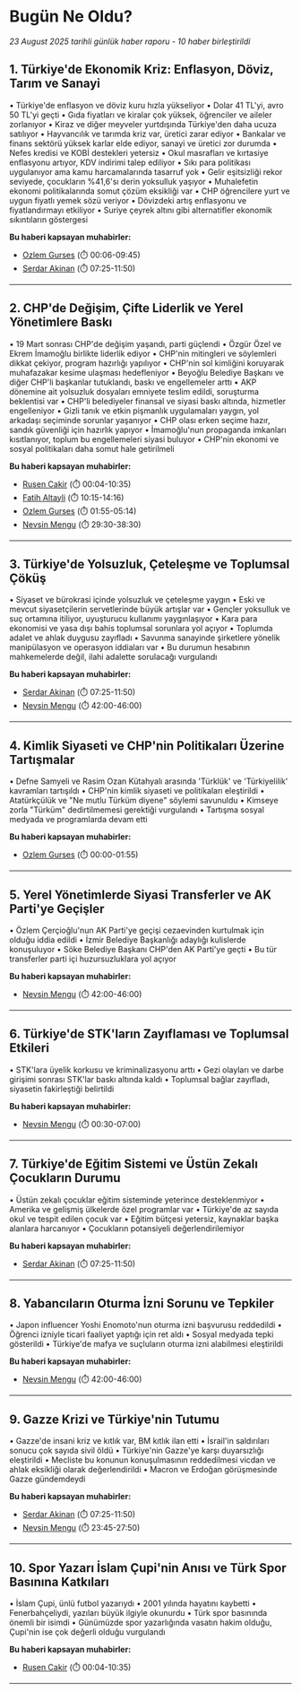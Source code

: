# Bugün Ne Oldu?

*23 August 2025 tarihli günlük haber raporu - 10 haber birleştirildi*

## 1. Türkiye'de Ekonomik Kriz: Enflasyon, Döviz, Tarım ve Sanayi

• Türkiye'de enflasyon ve döviz kuru hızla yükseliyor
• Dolar 41 TL'yi, avro 50 TL'yi geçti
• Gıda fiyatları ve kiralar çok yüksek, öğrenciler ve aileler zorlanıyor
• Kiraz ve diğer meyveler yurtdışında Türkiye'den daha ucuza satılıyor
• Hayvancılık ve tarımda kriz var, üretici zarar ediyor
• Bankalar ve finans sektörü yüksek karlar elde ediyor, sanayi ve üretici zor durumda
• Nefes kredisi ve KOBİ destekleri yetersiz
• Okul masrafları ve kırtasiye enflasyonu artıyor, KDV indirimi talep ediliyor
• Sıkı para politikası uygulanıyor ama kamu harcamalarında tasarruf yok
• Gelir eşitsizliği rekor seviyede, çocukların %41,6'sı derin yoksulluk yaşıyor
• Muhalefetin ekonomi politikalarında somut çözüm eksikliği var
• CHP öğrencilere yurt ve uygun fiyatlı yemek sözü veriyor
• Dövizdeki artış enflasyonu ve fiyatlandırmayı etkiliyor
• Suriye çeyrek altını gibi alternatifler ekonomik sıkıntıların göstergesi

**Bu haberi kapsayan muhabirler:**

- [Ozlem Gurses](https://www.youtube.com/watch?v=B_fEJ7yfXyE&t=6s) (⏱️ 00:06-09:45)
- [Serdar Akinan](https://www.youtube.com/watch?v=l1Hgm2LCILE&t=445s) (⏱️ 07:25-11:50)

---

## 2. CHP'de Değişim, Çifte Liderlik ve Yerel Yönetimlere Baskı

• 19 Mart sonrası CHP'de değişim yaşandı, parti güçlendi
• Özgür Özel ve Ekrem İmamoğlu birlikte liderlik ediyor
• CHP'nin mitingleri ve söylemleri dikkat çekiyor, program hazırlığı yapılıyor
• CHP'nin sol kimliğini koruyarak muhafazakar kesime ulaşması hedefleniyor
• Beyoğlu Belediye Başkanı ve diğer CHP'li başkanlar tutuklandı, baskı ve engellemeler arttı
• AKP dönemine ait yolsuzluk dosyaları emniyete teslim edildi, soruşturma beklentisi var
• CHP'li belediyeler finansal ve siyasi baskı altında, hizmetler engelleniyor
• Gizli tanık ve etkin pişmanlık uygulamaları yaygın, yol arkadaşı seçiminde sorunlar yaşanıyor
• CHP olası erken seçime hazır, sandık güvenliği için hazırlık yapıyor
• İmamoğlu'nun propaganda imkanları kısıtlanıyor, toplum bu engellemeleri siyasi buluyor
• CHP'nin ekonomi ve sosyal politikaları daha somut hale getirilmeli

**Bu haberi kapsayan muhabirler:**

- [Rusen Cakir](https://www.youtube.com/watch?v=20uoCZ2C-8U&t=4s) (⏱️ 00:04-10:35)
- [Fatih Altayli](https://www.youtube.com/watch?v=v2750UM3UK0&t=615s) (⏱️ 10:15-14:16)
- [Ozlem Gurses](https://www.youtube.com/watch?v=l87F5yDawiI&t=115s) (⏱️ 01:55-05:14)
- [Nevsin Mengu](https://www.youtube.com/watch?v=LY2Oq6D1UB4&t=1770s) (⏱️ 29:30-38:30)

---

## 3. Türkiye'de Yolsuzluk, Çeteleşme ve Toplumsal Çöküş

• Siyaset ve bürokrasi içinde yolsuzluk ve çeteleşme yaygın
• Eski ve mevcut siyasetçilerin servetlerinde büyük artışlar var
• Gençler yoksulluk ve suç ortamına itiliyor, uyuşturucu kullanımı yaygınlaşıyor
• Kara para ekonomisi ve yasa dışı bahis toplumsal sorunlara yol açıyor
• Toplumda adalet ve ahlak duygusu zayıfladı
• Savunma sanayinde şirketlere yönelik manipülasyon ve operasyon iddiaları var
• Bu durumun hesabının mahkemelerde değil, ilahi adalette sorulacağı vurgulandı

**Bu haberi kapsayan muhabirler:**

- [Serdar Akinan](https://www.youtube.com/watch?v=l1Hgm2LCILE&t=445s) (⏱️ 07:25-11:50)
- [Nevsin Mengu](https://www.youtube.com/watch?v=LY2Oq6D1UB4&t=2520s) (⏱️ 42:00-46:00)

---

## 4. Kimlik Siyaseti ve CHP'nin Politikaları Üzerine Tartışmalar

• Defne Samyeli ve Rasim Ozan Kütahyalı arasında 'Türklük' ve 'Türkiyelilik' kavramları tartışıldı
• CHP'nin kimlik siyaseti ve politikaları eleştirildi
• Atatürkçülük ve "Ne mutlu Türküm diyene" söylemi savunuldu
• Kimseye zorla "Türküm" dedirtilmemesi gerektiği vurgulandı
• Tartışma sosyal medyada ve programlarda devam etti

**Bu haberi kapsayan muhabirler:**

- [Ozlem Gurses](https://www.youtube.com/watch?v=l87F5yDawiI) (⏱️ 00:00-01:55)

---

## 5. Yerel Yönetimlerde Siyasi Transferler ve AK Parti'ye Geçişler

• Özlem Çerçioğlu'nun AK Parti'ye geçişi cezaevinden kurtulmak için olduğu iddia edildi
• İzmir Belediye Başkanlığı adaylığı kulislerde konuşuluyor
• Söke Belediye Başkanı CHP'den AK Parti'ye geçti
• Bu tür transferler parti içi huzursuzluklara yol açıyor

**Bu haberi kapsayan muhabirler:**

- [Nevsin Mengu](https://www.youtube.com/watch?v=LY2Oq6D1UB4&t=2520s) (⏱️ 42:00-46:00)

---

## 6. Türkiye'de STK'ların Zayıflaması ve Toplumsal Etkileri

• STK'lara üyelik korkusu ve kriminalizasyonu arttı
• Gezi olayları ve darbe girişimi sonrası STK'lar baskı altında kaldı
• Toplumsal bağlar zayıfladı, siyasetin fakirleştiği belirtildi

**Bu haberi kapsayan muhabirler:**

- [Nevsin Mengu](https://www.youtube.com/watch?v=LY2Oq6D1UB4&t=30s) (⏱️ 00:30-07:00)

---

## 7. Türkiye'de Eğitim Sistemi ve Üstün Zekalı Çocukların Durumu

• Üstün zekalı çocuklar eğitim sisteminde yeterince desteklenmiyor
• Amerika ve gelişmiş ülkelerde özel programlar var
• Türkiye'de az sayıda okul ve tespit edilen çocuk var
• Eğitim bütçesi yetersiz, kaynaklar başka alanlara harcanıyor
• Çocukların potansiyeli değerlendirilemiyor

**Bu haberi kapsayan muhabirler:**

- [Serdar Akinan](https://www.youtube.com/watch?v=l1Hgm2LCILE&t=445s) (⏱️ 07:25-11:50)

---

## 8. Yabancıların Oturma İzni Sorunu ve Tepkiler

• Japon influencer Yoshi Enomoto'nun oturma izni başvurusu reddedildi
• Öğrenci izniyle ticari faaliyet yaptığı için ret aldı
• Sosyal medyada tepki gösterildi
• Türkiye'de mafya ve suçluların oturma izni alabilmesi eleştirildi

**Bu haberi kapsayan muhabirler:**

- [Nevsin Mengu](https://www.youtube.com/watch?v=LY2Oq6D1UB4&t=2520s) (⏱️ 42:00-46:00)

---

## 9. Gazze Krizi ve Türkiye'nin Tutumu

• Gazze'de insani kriz ve kıtlık var, BM kıtlık ilan etti
• İsrail'in saldırıları sonucu çok sayıda sivil öldü
• Türkiye'nin Gazze'ye karşı duyarsızlığı eleştirildi
• Mecliste bu konunun konuşulmasının reddedilmesi vicdan ve ahlak eksikliği olarak değerlendirildi
• Macron ve Erdoğan görüşmesinde Gazze gündemdeydi

**Bu haberi kapsayan muhabirler:**

- [Serdar Akinan](https://www.youtube.com/watch?v=l1Hgm2LCILE&t=445s) (⏱️ 07:25-11:50)
- [Nevsin Mengu](https://www.youtube.com/watch?v=LY2Oq6D1UB4&t=1425s) (⏱️ 23:45-27:50)

---

## 10. Spor Yazarı İslam Çupi'nin Anısı ve Türk Spor Basınına Katkıları

• İslam Çupi, ünlü futbol yazarıydı
• 2001 yılında hayatını kaybetti
• Fenerbahçeliydi, yazıları büyük ilgiyle okunurdu
• Türk spor basınında önemli bir isimdi
• Günümüzde spor yazarlığında vasatın hakim olduğu, Çupi'nin ise çok değerli olduğu vurgulandı

**Bu haberi kapsayan muhabirler:**

- [Rusen Cakir](https://www.youtube.com/watch?v=20uoCZ2C-8U&t=4s) (⏱️ 00:04-10:35)

---

